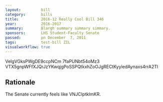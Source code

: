 ```yaml
---
layout:         bill
category:       bills
title:          2016-12 Really Cool Bill 346
year:           2016-2017
summary:        Blargh summary summary simmary.
sponsors:       LHS Student-Faculty Senate
passed:         pn December  7, 2011
tags:           test-bill ZIL
visualworkflow: true
---
```



VelgVGksPWgDE9ccpNCm 7faPUNbt54oMz3 VTX5gnpWFfXJQrJzYKwqjgPoSSPQtkxhZoOJgRECtKyyledAynaxs4rrA2Tl 




Rationale
---------
The Senate currently feels like VNJCIptklmKR.

